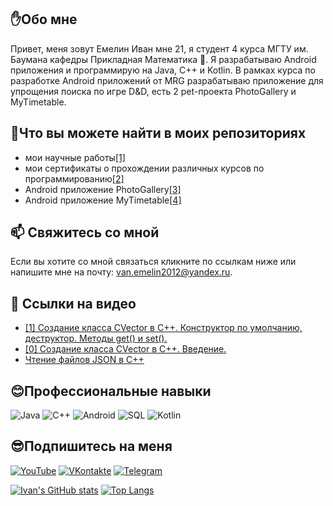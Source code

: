 ## ✋Обо мне
Привет, меня зовут Емелин Иван мне 21, я студент 4 курса МГТУ им. Баумана кафедры Прикладная Математика 👨‍. Я разрабатываю Android приложения и программирую на Java, C++ и Kotlin. В рамках курса по разработке Android приложений от MRG разрабатываю приложение для упрощения поиска по игре D&D, есть 2 pet-проекта PhotoGallery и MyTimetable.
## 📓Что вы можете найти в моих репозиториях
* мои научные работы[[1]](https://github.com/avelycure/ScientificWork "See more")
* мои сертификаты о прохождении различных курсов по программированию[[2]](https://github.com/avelycure/MyCertificates "See more")
* Android приложение PhotoGallery[[3]](https://github.com/avelycure/PhotoGallery "See more")
* Android приложение MyTimetable[[4]](https://github.com/avelycure/MyTimetable "See more")
## 📫 Свяжитесь со мной
Если вы хотите со мной связаться кликните по ссылкам ниже или напишите мне на почту: van.emelin2012@yandex.ru.
## 🎦 Ссылки на видео
<!-- YOUTUBE:START -->
* [[1] Создание класса CVector в C++. Конструктор по умолчанию, деструктор. Методы get() и set().](https://www.youtube.com/watch?v=DlyfEXyd7jk)
* [[0] Создание класса CVector в C++. Введение.](https://www.youtube.com/watch?v=p-vh5NBAYS0)
* [Чтение файлов JSON в C++](https://www.youtube.com/watch?v=1pUVp9zH_Nw)
<!-- YOUTUBE:END -->
## 😊Профессиональные навыки
![Java](https://img.shields.io/badge/-java-A01368?style=for-the-badge&logo=java&logoColor=F7AD2B)
![C++](https://img.shields.io/badge/-c++-A01368?style=for-the-badge&logo=C%2b%2b&logoColor=377FE6)
![Android](https://img.shields.io/badge/-android-A01368?style=for-the-badge&logo=Android&logoColor=3BF72B)
![SQL](https://img.shields.io/badge/-sql-A01368?style=for-the-badge&logo=postgresql&logoColor=F7AD2B)
![Kotlin](https://img.shields.io/badge/-Kotlin-A01368?style=for-the-badge&logo=kotlin&logoColor=0D30CE)
## 😎Подпишитесь на меня
[![YouTube](https://img.shields.io/badge/-YouTube-A01368?style=for-the-badge&logo=YouTube&logoColor=FF2400)](https://www.youtube.com/channel/UCzSWR2CWxIMxpvAPVSUeQ3Q)
[![VKontakte](https://img.shields.io/badge/-Vkontakte-A01368?style=for-the-badge&logo=Vk&logoColor=377FE6)](https://vk.com/ivaneme1in)
[![Telegram](https://img.shields.io/badge/-Telegram-A01368?style=for-the-badge&logo=Telegram&logoColor=377FE6)](ivan_emelin)

[![Ivan's GitHub stats](https://github-readme-stats.vercel.app/api?username=avelycure&count_private=true&show_icons=true&theme=radical)](https://github.com/avelycure) [![Top Langs](https://github-readme-stats.vercel.app/api/top-langs/?username=avelycure&hide=MakeFile,Meson&langs_count=4)](https://github.com/avelycure)


